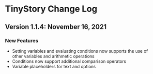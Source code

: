 # TinyStory Change Log

## Version 1.1.4: November 16, 2021
### New Features
* Setting variables and evaluating conditions now supports the use of other variables and arithmetic operations
* Conditions now support additional comparison operators
* Variable placeholders for text and options
